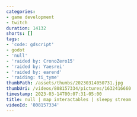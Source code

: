 ```yaml
---
categories:
- game development
- twitch
duration: 14132
shorts: []
tags:
- 'code: gdscript'
- godot
- 'null'
- 'raided by: CronoZero15'
- 'raided by: Yaesrei'
- 'raided by: earend'
- 'raiding: ti_tyme'
thumbPath: /assets/thumbs/20230314050731.jpg
thumbUri: /videos/808157334/pictures/1632416660
timestamp: 2023-03-14T00:07:31-05:00
title: null | map interactables | sleepy stream
videoId: '808157334'
---
```

